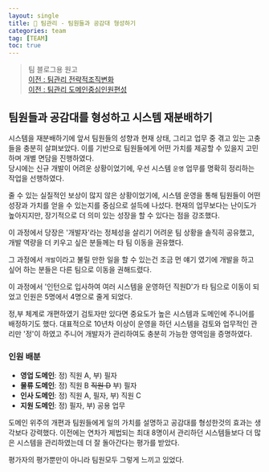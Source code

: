 ```yaml
---
layout: single
title: 👥 팀관리 - 팀원들과 공감대 형성하기
categories: team
tag: [TEAM]
toc: true
---
```


> 팀 블로그용 원고  
> [이전 : 팀관리 전략적조직변화](../팀관리_전략적조직변화)  
> [이전 : 팀관리 도메인중심인원편성](../팀관리_전술적으로정의되지않은팀다시세우기)

## 팀원들과 공감대를 형성하고 시스템 재분배하기
시스템을 재분배하기에 앞서 팀원들의 성향과 현재 상태, 그리고 업무 중 겪고 있는 고충들을 충분히 살펴보았다. 이를 기반으로 팀원들에게 어떤 가치를 제공할 수 있을지 고민하며 개별 면담을 진행하였다.  
당시에는 신규 개발이 어려운 상황이었기에, 우선 시스템 `운영` 업무를 명확히 정리하는 작업을 선행하였다.

줄 수 있는 실질적인 보상이 많지 않은 상황이었기에, 시스템 운영을 통해 팀원들이 어떤 성장과 가치를 얻을 수 있는지를 중심으로 설득에 나섰다. 현재의 업무보다는 난이도가 높아지지만, 장기적으로 더 의미 있는 성장을 할 수 있다는 점을 강조했다.

이 과정에서 당장은 '개발자'라는 정체성을 살리기 어려운 팀 상황을 솔직히 공유했고, 개발 역량을 더 키우고 싶은 분들께는 타 팀 이동을 권유했다.

그 과정에서 `개발`이라고 불릴 만한 일을 할 수 있는건 조금 먼 얘기 였기에 개발을 하고 싶어 하는 분들은 다른 팀으로 이동을 권해드렸다.

이 과정에서 '인턴으로 입사하여 여러 시스템을 운영하던 직원D'가 타 팀으로 이동이 되었고 인원은 5명에서 4명으로 줄게 되었다.

정,부 체계로 개편하였기 검토자만 있다면 중요도가 높은 시스템과 도메인에 주니어를 배정하기도 했다. 대표적으로 10년차 이상이 운영을 하던 시스템을 검토와 업무적인 관리만 '정'이 하였고 주니어 개발자가 관리하여도 충분히 가능한 영역임을 증명하였다.

### 인원 배분
- **영업 도메인**: 정) 직원 A, 부) 필자
- **물류 도메인**: 정) 직원 B ~~직원 D~~ 부) 필자 
- **인사 도메인**: 정) 직원 A, 필자, 부) 직원 C
- **지원 도메인**: 정) 필자, 부) 공용 업무

도메인 위주의 개편과 팀원들에게 일의 가치를 설명하고 공감대를 형성한것의 효과는 생각보다 강력했다. 이전에는 연차가 제법되는 최대 8명이서 관리하던 시스템들보다 더 많은 시스템을 관리하였는데 더 잘 돌아간다는 평가를 받았다.

평가자의 평가뿐만이 아니라 팀원모두 그렇게 느끼고 있었다.